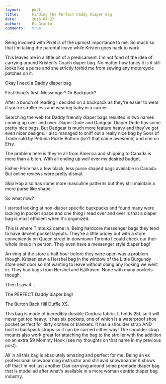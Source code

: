 ```yaml
---
layout:     post
title:      Finding the Perfect Daddy Diaper Bag
date:       2016-04-22
author:     El Granto
comments:   true
---
```


Being involved with Pixel is of the upmost importance to me. So much so that I'm taking the parental leave while Kristen goes back to work.  

This leaves me in a little bit of a predicament. I'm not fond of the idea of carrying around Kristen's Coach diaper bag. No matter how fancy it is it still looks like a purse and she strictly forbid me from sewing any motorcycle patches on it. 

Okay I need a Daddy diaper bag.

First thing's first. Messenger? Or Backpack?

After a bunch of reading I decided on a backpack as they're easier to wear if you're strollerless and wearing baby in a carrier. 

Searching the web for Daddy friendly diaper bags resulted in two names coming up over and over. Diaper Dude and Dadgear. Diaper Dude has some pretty nice bags. But Dadgear is much more feature heavy and they've got even nicer designs. I also managed to sniff out a really nice bag by Sons of Trade sold by Petunia Pickle Bottom (isn't that name awesome) and one on Etsy. 

The problem here is they're all from America and shipping to Canada is more than a bitch. With all ending up well over my desired budget. 

Fisher-Price has a few black, less purse shaped bags available in Canada. But online reviews were pretty dismal. 

Skip Hop also has some more masculine patterns but they still maintain a more purse like shape. 

So what now?

I started looking at non-diaper specific backpacks and found many were lacking in pocket space and one thing I read over and over is that a diaper bag is most efficient when it's organized. 

This is where Timbuk2 came in. Being hardcore messenger bags they tend to have decent pocket layouts. They're a little pricey but with a store conveniently on Queen street in downtown Toronto I could check out their whole lineup in person. They even have a messenger style diaper bag!

Arriving at the store a half hour before they were open was a problem though. Kristen saw a Hershel bag in the window of the Little Burgundy store next door so not wanting to leave without doing any looking we went in. They had bags from Hershel and Fjällräven. None with many pockets though.

Then I saw it... 

The PERFECT Daddy diaper bag!

The Burton Back Hill Duffle XS. 

This bag is made of incredibly durable Cordura fabric. It holds 25L so it will never get too heavy. It has six pockets, one of which is a waterproof shoe pocket perfect for dirty clothes or blankets. It has a shoulder strap AND built in backpack straps so it can be carried either way! The shoulder strap mounts also work great for attaching the bag to the stroller with the addition on an extra $9 Mommy Hook (see my thoughts on that name in my previous post). 

All in all this bag is absolutely amazing and perfect for me. Being an ex professional snowboarding instructor and still avid snowboarder it shows off that I'm not just another Dad carrying around some premade diaper bag that is modelled after what's available in a more woman centric diaper bag industry. 